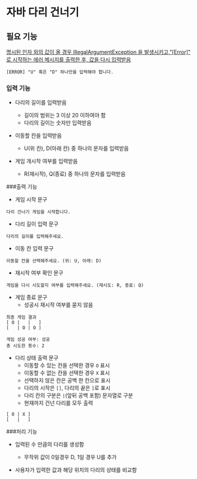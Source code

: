 # 자바 다리 건너기
## 필요 기능

<u>명시된 인자 외의 값이 올 경우 IllegalArgumentException 을 발생시키고,"[Error]" 로 시작하는 에러 메시지를 출력한 후, 값을 다시 입력받음 </u>
    
    [ERROR] "U" 혹은 "D" 하나만을 입력해야 합니다.

### 입력 기능
- 다리의 길이를 입력받음
    - 길이의 범위는 3 이상 20 이하여야 함
    - 다리의 길이는 숫자만 입력받음
  
- 이동할 칸을 입력받음
    - U(위 칸), D(아래 칸) 중 하나의 문자를 입력받음
  
- 게임 개시작 여부를 입력받음
    - R(재시작), Q(종료) 중 하나의 문자를 입력받음
  
###출력 기능
- 게임 시작 문구
```
다리 건너기 게임을 시작합니다.
```
- 다리 길이 입력 문구
```
다리의 길이를 입력해주세요.
```  
- 이동 칸 입력 문구
```
이동할 칸을 선택해주세요. (위: U, 아래: D)
```
- 재시작 여부 확인 문구
```
게임을 다시 시도할지 여부를 입력해주세요. (재시도: R, 종료: Q)
```  
- 게임 종료 문구
    - 성공시 재시작 여부를 묻지 않음
```
최종 게임 결과
[ O |   |   ]
[   | O | O ]

게임 성공 여부: 성공
총 시도한 횟수: 2
```
- 다리 상태 출력 문구
    - 이동할 수 있는 칸을 선택한 경우 `O` 표시
    - 이동할 수 없는 칸을 선택한 경우 `X` 표시 
    - 선택하지 않은 칸은 공백 한 칸으로 표시
    - 다리의 시작은 `[]`, 다리의 끝은 `]`로 표시
    - 다리 칸의 구분은 `|`(앞뒤 공백 포함) 문자열로 구분
    - 현재까지 건넌 다리를 모두 출력

```
[ O | X ]
[   |   ]
```
###처리 기능
- 입력된 수 만큼의 다리를 생성함
    - 무작위 값이 0일경우 D, 1일 경우 U를 추가
  
- 사용자가 입력한 값과 해당 위치의 다리의 상태를 비교함
  